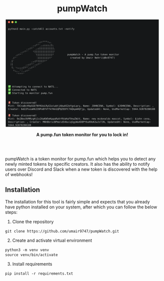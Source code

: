 <h1 align="center">pumpWatch</h1>
<p align="center">
<img src="banner.png" height="350px" width="500px">
</p>
<p align="center"><b>A pump.fun token monitor for you to lock in!</b></p>
<br><br>
<p align ="left">pumpWatch is a token monitor for pump.fun which helps you to detect any newly minted tokens by specific creators. It also has the ability to notify users over Discord and Slack when a new token is discovered with the help of webhooks!</p>


## Installation
The installation for this tool is fairly simple and expects that you already have python installed on your system, after which you can follow the below steps:

1. Clone the repository
```
git clone https://github.com/umair9747/pumpWatch.git
```

2. Create and activate virtual environment
```
python3 -m venv venv
source venv/bin/activate
```

3. Install requirements
```
pip install -r requirements.txt
```

